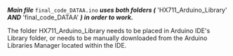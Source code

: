 ***Main file*** `final_code_DATAA.ino` ***uses both folders (*** 'HX711_Arduino_Library' ***AND*** 'final_code_DATAA' ***) in order to work.***

The folder HX711_Arduino_Library needs to be placed in Arduino IDE's Library folder, or needs to be manually downloaded from the Arduino Libraries Manager located within the IDE.
